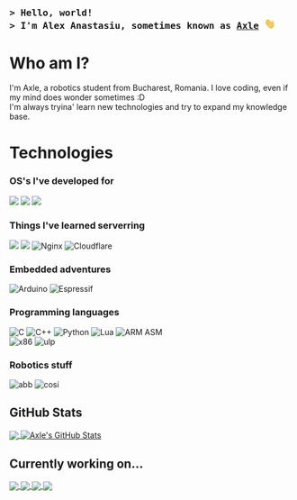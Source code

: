 <!-- Intro  -->
<h3 align="left">
        <samp>&gt; Hello, world!<br/> &gt; I'm Alex Anastasiu, sometimes known as
                <b><a target="_blank" href="https://alexanastasiu.com/git">Axle</a></b>
                <img src = "https://github.com/jtmaston/jtmaston/blob/c9268b22a1ab961fa650340e48401ce98a6a2347/assets/wave.gif" width = 20px> 
        </samp>
</h3>

# Who am I?
I'm Axle, a robotics student from Bucharest, Romania. I love coding, even if my mind does wonder sometimes :D <br/>
I'm always tryina' learn new technologies and try to expand my knowledge base.

# Technologies
### OS's I've developed for
![](https://img.shields.io/badge/Gentoo-54487A?style=for-the-badge&logo=gentoo&logoColor=white)
![](https://img.shields.io/badge/mac%20os-000000?style=for-the-badge&logo=apple&logoColor=white)
![](https://img.shields.io/badge/Fedora-294172?style=for-the-badge&logo=fedora&logoColor=white)
<br/>

### Things I've learned serverring
![](https://img.shields.io/badge/Wordpress-21759B?style=for-the-badge&logo=wordpress&logoColor=white)
![](https://img.shields.io/badge/Docker-informational?style=for-the-badge&logo=docker&logoColor=white)
![Nginx](https://img.shields.io/badge/nginx-%23009639.svg?style=for-the-badge&logo=nginx&logoColor=white)
![Cloudflare](https://img.shields.io/badge/Cloudflare-F38020?style=for-the-badge&logo=Cloudflare&logoColor=white)
<br/>

### Embedded adventures
![Arduino](https://img.shields.io/badge/-Arduino-00979D?style=for-the-badge&logo=Arduino&logoColor=white)
![Espressif](https://img.shields.io/badge/espressif-E7352C.svg?style=for-the-badge&logo=espressif&logoColor=white)

### Programming languages
![C](https://img.shields.io/badge/c-%2300599C.svg?style=for-the-badge&logo=c&logoColor=white)
![C++](https://img.shields.io/badge/c++-%2300599C.svg?style=for-the-badge&logo=c%2B%2B&logoColor=white)
![Python](https://img.shields.io/badge/python-3670A0?style=for-the-badge&logo=python&logoColor=ffdd54)
![Lua](https://img.shields.io/badge/Lua-2C2D72?style=for-the-badge&logo=lua&logoColor=white)
![ARM ASM](https://img.shields.io/badge/Assembly-ARM-0091BD.svg?style=for-the-badge&logo=Arm&logoColor=white)<br/>
![x86](https://img.shields.io/badge/Assembly-x86-0091BD.svg?style=for-the-badge&logo=intel&logoColor=white)
![ulp](https://img.shields.io/badge/Assembly-ULP-0091BD.svg?style=for-the-badge&logo=espressif&logoColor=white)

### Robotics stuff
![abb](https://img.shields.io/badge/ABB_RobotStudio-FF9E0F.svg?style=for-the-badge&logo=abbrobotstudio&logoColor=white)
![cosi](https://img.shields.io/badge/Cosimir_Professional-E60012.svg?style=for-the-badge&logo=mitsubishi&logoColor=white)

## GitHub Stats

<a href="https://github.com/jtmaston/jtmaston">
  <img align="center" src="https://github-readme-stats.vercel.app/api/top-langs/?username=jtmaston&hide=java,html,tex,javascript,css&title_color=ffffff&text_color=c9cacc&icon_color=2bbc8a&bg_color=1d1f21&langs_count=3" />
</a>
<a href="https://github.com/jtmaston/jtmaston">
  <img align="center" src="https://github-readme-stats.vercel.app/api?username=jtmaston&show_icons=true&line_height=27&count_private=true&title_color=ffffff&text_color=c9cacc&icon_color=2bbc8a&bg_color=1d1f21&rank_icon=github" alt="Axle's GitHub Stats" />
</a>

## Currently working on...
<a href="https://github.com/jtmaston/CIMPLC-Firmware">
  <img align="center" src="https://github-readme-stats.vercel.app/api/pin/?username=jtmaston&repo=CIMPLC-Firmware&title_color=ffffff&text_color=c9cacc&icon_color=2bbc8a&bg_color=1d1f21" />
</a>

<a href="https://github.com/jtmaston/CIMPLC-Hardware">
  <img align="center" src="https://github-readme-stats.vercel.app/api/pin/?username=jtmaston&repo=CIMPLC-Hardware&title_color=ffffff&text_color=c9cacc&icon_color=2bbc8a&bg_color=1d1f21" />
</a>   

<a href="https://github.com/jtmaston/PCA9555-ESP32">
  <img align="center" src="https://github-readme-stats.vercel.app/api/pin/?username=jtmaston&repo=PCA9555-ESP32&title_color=ffffff&text_color=c9cacc&icon_color=2bbc8a&bg_color=1d1f21" />
</a>

<a href="https://github.com/jtmaston/AT24-ESP32">
  <img align="center" src="https://github-readme-stats.vercel.app/api/pin/?username=jtmaston&repo=AT24-ESP32&title_color=ffffff&text_color=c9cacc&icon_color=2bbc8a&bg_color=1d1f21" />
</a>   
